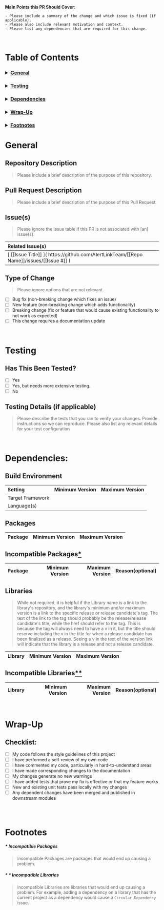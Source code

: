 __Main Points this PR Should Cover:__
```
- Please include a summary of the change and which issue is fixed (if applicable). 
- Please also include relevant motivation and context. 
- Please list any dependencies that are required for this change.
```

<br />

# Table of Contents

<h3>
<details> 
<summary><a href="#General">General</a></summary>

> ||
> |---|
> | [Repository Description](#repository-description) |
> | [Pull Request Description](#pull-request-description) |
> | [Issue(s)](#issues) |
> | [Type of Change](#type-of-change) |
</details>
</h3>

<h3>
<details> 
<summary><a href="#Testing">Testing</a></summary>

> ||
> |---|
> | [Has This Been Tested?](#has-this-been-tested) |
> | [Testing Details (if applicable)](#testing-details-if-applicable) |
</details>
</h3>

<h3>
<details> 
<summary><a href="#Dependencies">Dependencies</a></summary>

> ||
> |---|
> | [Build Environment](#build-environment) |
> | [Packages](#packages) |
> | [Incompatible Packages](#incompatible-packages) |
> | [Libraries](#libraries) |
> | [Incompatible Libraries](#incompatible-libraries) |
</details>
</h3>

<h3>
<details> 
<summary><a href="#Wrap-Up">Wrap-Up</a></summary>

> ||
> |---|
> | [Checklist](#checklist) |</details>
</h3>

<h3>
<details> 
<summary><a href="#Footnotes">Footnotes</a></summary>

> ||
> |---|
> | [&ast; Incompatible Packages](#-incompatible-packages) |
> | [&ast; &ast; Incompatible Libraries](#--incompatible-libraries) |
</details>
</h3>

# General

## Repository Description

> Please include a brief description of the purpose of this repository.



## Pull Request Description

> Please include a brief description of the purpose of this Pull Request.



## Issue(s)

> Please ignore the Issue table if this PR is not associated with [an] issue(s).

| Related Issue(s) |
|:---|
| &lbrack; [[Issue Title]] &rbrack;&lpar; h<span/>ttps://github.com/AlertLinkTeam/[[Repo Name]]/issues/[[Issue #]] &rpar; |

## Type of Change

> Please ignore options that are not relevant.

- [ ] Bug fix (non-breaking change which fixes an issue)<br/>
- [ ] New feature (non-breaking change which adds functionality)<br/>
- [ ] Breaking change (fix or feature that would cause existing functionality to not work as expected)<br/>
- [ ] This change requires a documentation update<br/>

<br />

# Testing

## Has This Been Tested?

- [ ] Yes<br/>
- [ ] Yes, but needs more extensive testing.<br/>
- [ ] No<br/>

## Testing Details (if applicable)

> Please describe the tests that you ran to verify your changes. Provide instructions so we can reproduce. Please also list any relevant details for your test configuration

<br />

# Dependencies:

## Build Environment

| Setting | Minimum Version | Maximum Version |
|:---|---:|---:|
| Target Framework |   |   |
| Language(s) |   |   |

## Packages

| Package | Minimum Version | Maximum Version |
|:---|---:|---:|

## Incompatible Packages[&ast;](#-incompatible-packages)

| Package | Minimum Version | Maximum Version | Reason(optional) |
|:---|---:|---:|:---|

## Libraries

> While not required, it is helpful if the Library name is a link to the library's repository, and the library's minimum and/or maximum version is a link to the specific release or release candidate's tag. The text of the link to the tag should probably be the release/release candidate's title, while the href should refer to the tag. This is because the tag will always need to have a v in it, but the title should reserve including the v in the title for when a release candidate has been finalized as a release. Seeing a v in the text of the version link will indicate that the library is a release and not a release candidate.

| Library | Minimum Version | Maximum Version |
|:---|---:|---:|

## Incompatible Libraries[&ast;&ast;](#--incompatible-libraries)

| Library | Minimum Version | Maximum Version | Reason(optional) |
|:---|---:|---:|:---|

<br />

# Wrap-Up

## Checklist:

- [ ] My code follows the style guidelines of this project<br/>
- [ ] I have performed a self-review of my own code<br/>
- [ ] I have commented my code, particularly in hard-to-understand areas<br/>
- [ ] I have made corresponding changes to the documentation<br/>
- [ ] My changes generate no new warnings<br/>
- [ ] I have added tests that prove my fix is effective or that my feature works<br/>
- [ ] New and existing unit tests pass locally with my changes<br/>
- [ ] Any dependent changes have been merged and published in downstream modules<br/>

<br /><br />

# Footnotes

#####  &ast; Incompatible Packages
> Incompatible Packages are packages that would end up causing a problem. 

##### &ast; &ast; Incompatible Libraries
> Incompatible Libraries are libraries that would end up causing a problem. For example, adding a dependency on a library that has the current project as a dependency would cause a `Circular Dependency` issue.
